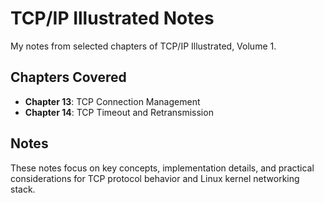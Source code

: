 # TCP/IP Illustrated Notes

My notes from selected chapters of TCP/IP Illustrated, Volume 1.

## Chapters Covered

- **Chapter 13**: TCP Connection Management
- **Chapter 14**: TCP Timeout and Retransmission

## Notes

These notes focus on key concepts, implementation details, and practical considerations for TCP protocol behavior and Linux kernel networking stack.
